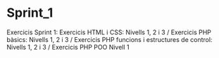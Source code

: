 # Sprint_1
Exercicis Sprint 1:
Exercicis HTML i CSS: Nivells 1, 2 i 3 /
Exercicis PHP bàsics: Nivells 1, 2 i 3 /
Exercicis PHP funcions i estructures de control: Nivells 1, 2 i 3 /
Exercicis PHP POO Nivell 1
